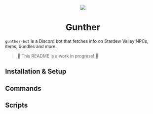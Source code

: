 <p align="center">
  <img src="https://stardewcommunitywiki.com/mediawiki/images/3/3d/Gunther.png"></img>
</p>

<h1 align="center">Gunther</h1>

`gunther-bot` is a Discord bot that fetches info on Stardew Valley NPCs, items, bundles and more.

> 🚧 This README is a work in progress! 🚧

## Installation & Setup

<!--
- Bot setup for Discord
- Cloning or using NPM package
- Set up env variables / tokens to run bot
- Scripts to run bot
-->

## Commands

<!--
Include table here with available commands?
-->

## Scripts

<!--
Yarn scripts available
Other bin scripts, if they exist, could go here too
-->

# 
